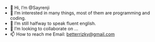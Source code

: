 - 👋 Hi, I’m @Sayrenji
- 👀 I’m interested in many things, most of them are programming and coding.
- 🌱 I’m still halfway to speak fluent english.
- 💞️ I’m looking to collaborate on ...
- 📫 How to reach me Email: betterrizky@gmail.com

<!---
Sayrenji/Sayrenji is a ✨ special ✨ repository because its `README.md` (this file) appears on your GitHub profile.
You can click the Preview link to take a look at your changes.
--->
